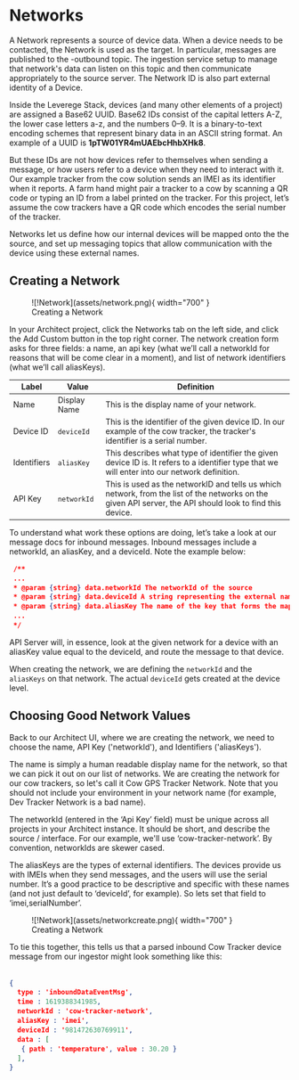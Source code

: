 # Networks

A Network represents a source of device data. When a device needs to be contacted, the Network is used as the target. In particular, messages are published to the <networkId>-outbound topic. The ingestion service setup to manage that network's data can listen on this topic and then communicate appropriately to the source server. The Network ID is also part external identity of a Device.

Inside the Leverege Stack, devices (and many other elements of a project) are assigned a Base62 UUID. Base62 IDs consist of the capital letters A-Z, the lower case letters a-z, and the numbers 0–9. It is a binary-to-text encoding schemes that represent binary data in an ASCII string format. An example of a UUID is **1pTW01YR4mUAEbcHhbXHk8**. 

But these IDs are not how devices refer to themselves when sending a message, or how users refer to a device when they need to interact with it. Our example tracker from the cow solution sends an IMEI as its identifier when it reports. A farm hand might pair a tracker to a cow by scanning a QR code or typing an ID from a label printed on the tracker.  For this project, let’s assume the cow trackers have a QR code which encodes the serial number of the tracker.

Networks let us define how our internal devices will be mapped onto the the source, and set up messaging topics that allow communication with the device using these external names. 

## Creating a Network

<figure markdown>
![!Network](assets/network.png){ width="700" }
  <figcaption>Creating a Network</figcaption>
</figure>

In your Architect project, click the Networks tab on the left side, and click the Add Custom button in the top right corner. The network creation form asks for three fields: a name, an api key (what we’ll call a networkId for reasons that will be come clear in a moment), and list of network identifiers (what we’ll call aliasKeys).

| Label | Value|  Definition |
|-------|------|---------------|
| Name | Display Name |  This is the display name of your network. |
| Device ID | `deviceId` |  This is the identifier of the given device ID. In our example of the cow tracker, the tracker's identifier is a serial number. |
| Identifiers | `aliasKey` |  This describes what type of identifier the given device ID is. It refers to a identifier type that we will enter into our network definition. |
| API Key | `networkId` | This is used as the networkID and tells us which network, from the list of the networks on the given API server, the API should look to find this device. |

To understand what work these options are doing, let’s take a look at our message docs for inbound messages. Inbound messages include a networkId, an aliasKey, and a deviceId. Note the example below:

``` json
 /**
 ...
 * @param {string} data.networkId The networkId of the source
 * @param {string} data.deviceId A string representing the external name of the device. This could be a serial number, MAC address, VIN, etc.
 * @param {string} data.aliasKey The name of the key that forms the mapping between the external device’s id and the internal device. This is stored in the internal device’s aliases list, and tends to be unique per network.
 ...
 */
```

API Server will, in essence, look at the given network for a device with an aliasKey value equal to the deviceId, and route the message to that device. 

When creating the network, we are defining the `networkId` and the `aliasKeys` on that network. The actual `deviceId` gets created at the device level.

## Choosing Good Network Values

Back to our Architect UI, where we are creating the network, we need to choose the name, API Key ('networkId'), and Identifiers ('aliasKeys'). 

The name is simply a human readable display name for the network, so that we can pick it out on our list of networks. We are creating the network for our cow trackers, so let's call it Cow GPS Tracker Network. Note that you should not include your environment in your network name (for example, Dev Tracker Network is a bad name). 

The networkId (entered in the ‘Api Key’ field) must be unique across all projects in your Architect instance. It should be short, and describe the source / interface. For our example, we'll use  ‘cow-tracker-network’. By convention, networkIds are skewer cased.

The aliasKeys are the types of external identifiers. The devices provide us with IMEIs when they send messages, and the users will use the serial number. It’s a good practice to be descriptive and specific with these names (and not just default to ‘deviceId’, for example). So lets set that field to ‘imei,serialNumber’.

<figure markdown>
![!Network](assets/networkcreate.png){ width="700" }
  <figcaption>Creating a Network</figcaption>
</figure>


To tie this together, this tells us that a parsed inbound Cow Tracker device message from our ingestor might look something like this:

``` json

{
  type : 'inboundDataEventMsg',
  time : 1619388341985,
  networkId : 'cow-tracker-network',
  aliasKey : 'imei',
  deviceId : '981472630769911',
  data : [
   { path : 'temperature', value : 30.20 }
  ],
}

```


